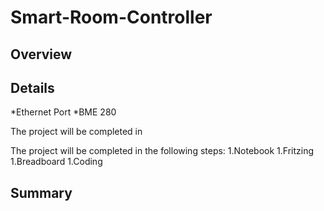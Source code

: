 # Smart-Room-Controller

## Overview

## Details

*Ethernet Port
*BME 280

The project will be completed in 

The project will be completed in the following steps:
1.Notebook
1.Fritzing
1.Breadboard
1.Coding

## Summary
